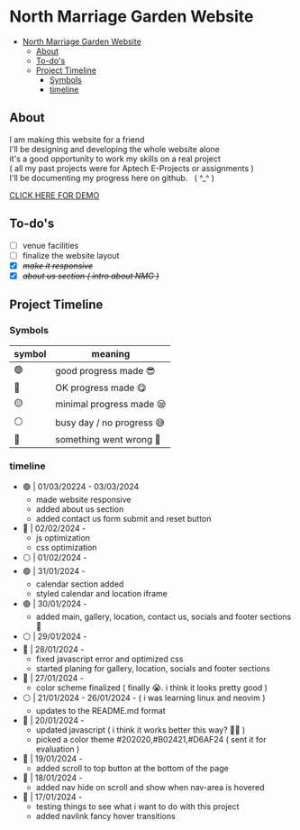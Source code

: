 # North Marriage Garden Website

- [North Marriage Garden Website](#north-marriage-garden-website)
  - [About](#about)
  - [To-do's](#to-dos)
  - [Project Timeline](#project-timeline)
    - [Symbols](#symbols)
    - [timeline](#timeline)

## About

I am making this website for a friend \
I'll be designing and developing the whole website alone \
it's a good opportunity to work my skills on a real project \
( all my past projects were for Aptech E-Projects or assignments ) \
I'll be documenting my progress here on github.&nbsp;&nbsp; ( ^\_^ )

[CLICK HERE FOR DEMO](https://mohsinkhanaptech.github.io/NorthMarriageGarden/)

## To-do's

- [ ] venue facilities
- [ ] finalize the website layout
- [x] ~~_make it responsive_~~
- [x] ~~_about us section ( intro about NMG )_~~

## Project Timeline

### Symbols

| symbol | meaning                   |
| ------ | ------------------------- |
| 🟢     | good progress made 😎     |
| 🔵     | OK progress made 😋       |
| 🟡     | minimal progress made 😪  |
| ⚪     | busy day / no progress 😅 |
| 🔴     | something went wrong 👻   |

### timeline

- 🟢 | 01/03/20224 - 03/03/2024
  - made website responsive
  - added about us section
  - added contact us form submit and reset button
- 🔵 | 02/02/2024 -
  - js optimization
  - css optimization
- ⚪ | 01/02/2024 -
- 🟢 | 31/01/2024 -
  - calendar section added
  - styled calendar and location iframe
- 🟢 | 30/01/2024 -
  - added main, gallery, location, contact us, socials and footer sections 🥱
- ⚪ | 29/01/2024 -
- 🔵 | 28/01/2024 -
  - fixed javascript error and optimized css
  - started planing for gallery, location, socials and footer sections
- 🔵 | 27/01/2024 -
  - color scheme finalized ( finally 😭. i think it looks pretty good )
- ⚪ | 21/01/2024 - 26/01/2024 - ( i was learning linux and neovim )
  - updates to the README.md format
- 🔵 | 20/01/2024 -
  - updated javascript ( i think it works better this way? 🤷‍♂️ )
  - picked a color theme #202020,#B02421,#D6AF24 ( sent it for evaluation )
- 🔵 | 19/01/2024 -
  - added scroll to top button at the bottom of the page
- 🔵 | 18/01/2024 -
  - added nav hide on scroll and show when nav-area is hovered
- 🔵 | 17/01/2024 -
  - testing things to see what i want to do with this project
  - added navlink fancy hover transitions
